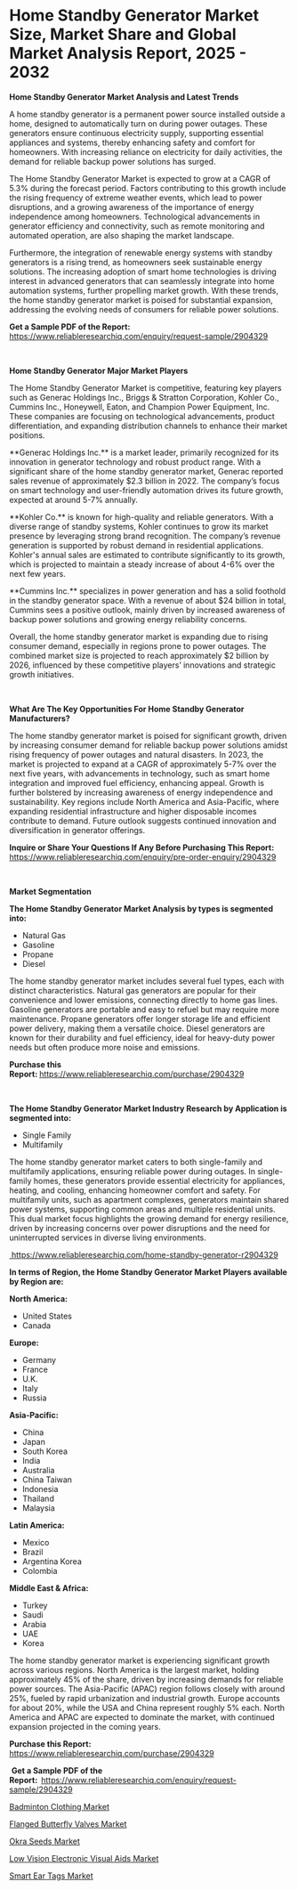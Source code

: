 <p><h1>Home Standby Generator Market Size, Market Share and Global Market Analysis Report, 2025 - 2032</h1></p><p><strong>Home Standby Generator Market Analysis and Latest Trends</strong></p>
<p><p>A home standby generator is a permanent power source installed outside a home, designed to automatically turn on during power outages. These generators ensure continuous electricity supply, supporting essential appliances and systems, thereby enhancing safety and comfort for homeowners. With increasing reliance on electricity for daily activities, the demand for reliable backup power solutions has surged.</p><p>The Home Standby Generator Market is expected to grow at a CAGR of 5.3% during the forecast period. Factors contributing to this growth include the rising frequency of extreme weather events, which lead to power disruptions, and a growing awareness of the importance of energy independence among homeowners. Technological advancements in generator efficiency and connectivity, such as remote monitoring and automated operation, are also shaping the market landscape. </p><p>Furthermore, the integration of renewable energy systems with standby generators is a rising trend, as homeowners seek sustainable energy solutions. The increasing adoption of smart home technologies is driving interest in advanced generators that can seamlessly integrate into home automation systems, further propelling market growth. With these trends, the home standby generator market is poised for substantial expansion, addressing the evolving needs of consumers for reliable power solutions.</p></p>
<p><strong>Get a Sample PDF of the Report:&nbsp;</strong> <a href="https://www.reliableresearchiq.com/enquiry/request-sample/2904329?utm_campaign=1144&utm_medium=2&utm_source=Github&utm_content=ia&utm_term=11032025&utm_id=home-standby-generator">https://www.reliableresearchiq.com/enquiry/request-sample/2904329</a></p>
<p>&nbsp;</p>
<p><strong>Home Standby Generator Major Market Players</strong></p>
<p><p>The Home Standby Generator Market is competitive, featuring key players such as Generac Holdings Inc., Briggs & Stratton Corporation, Kohler Co., Cummins Inc., Honeywell, Eaton, and Champion Power Equipment, Inc. These companies are focusing on technological advancements, product differentiation, and expanding distribution channels to enhance their market positions.</p><p>**Generac Holdings Inc.** is a market leader, primarily recognized for its innovation in generator technology and robust product range. With a significant share of the home standby generator market, Generac reported sales revenue of approximately $2.3 billion in 2022. The company’s focus on smart technology and user-friendly automation drives its future growth, expected at around 5-7% annually.</p><p>**Kohler Co.** is known for high-quality and reliable generators. With a diverse range of standby systems, Kohler continues to grow its market presence by leveraging strong brand recognition. The company’s revenue generation is supported by robust demand in residential applications. Kohler's annual sales are estimated to contribute significantly to its growth, which is projected to maintain a steady increase of about 4-6% over the next few years.</p><p>**Cummins Inc.** specializes in power generation and has a solid foothold in the standby generator space. With a revenue of about $24 billion in total, Cummins sees a positive outlook, mainly driven by increased awareness of backup power solutions and growing energy reliability concerns.</p><p>Overall, the home standby generator market is expanding due to rising consumer demand, especially in regions prone to power outages. The combined market size is projected to reach approximately $2 billion by 2026, influenced by these competitive players’ innovations and strategic growth initiatives.</p></p>
<p>&nbsp;</p>
<p><strong>What Are The Key Opportunities For Home Standby Generator Manufacturers?</strong></p>
<p><p>The home standby generator market is poised for significant growth, driven by increasing consumer demand for reliable backup power solutions amidst rising frequency of power outages and natural disasters. In 2023, the market is projected to expand at a CAGR of approximately 5-7% over the next five years, with advancements in technology, such as smart home integration and improved fuel efficiency, enhancing appeal. Growth is further bolstered by increasing awareness of energy independence and sustainability. Key regions include North America and Asia-Pacific, where expanding residential infrastructure and higher disposable incomes contribute to demand. Future outlook suggests continued innovation and diversification in generator offerings.</p></p>
<p><strong>Inquire or Share Your Questions If Any Before Purchasing This Report:</strong> <a href="https://www.reliableresearchiq.com/enquiry/pre-order-enquiry/2904329?utm_campaign=1144&utm_medium=2&utm_source=Github&utm_content=ia&utm_term=11032025&utm_id=home-standby-generator">https://www.reliableresearchiq.com/enquiry/pre-order-enquiry/2904329</a></p>
<p>&nbsp;</p>
<p><strong>Market Segmentation</strong></p>
<p><strong>The Home Standby Generator Market Analysis by types is segmented into:</strong></p>
<p><ul><li>Natural Gas</li><li>Gasoline</li><li>Propane</li><li>Diesel</li></ul></p>
<p><p>The home standby generator market includes several fuel types, each with distinct characteristics. Natural gas generators are popular for their convenience and lower emissions, connecting directly to home gas lines. Gasoline generators are portable and easy to refuel but may require more maintenance. Propane generators offer longer storage life and efficient power delivery, making them a versatile choice. Diesel generators are known for their durability and fuel efficiency, ideal for heavy-duty power needs but often produce more noise and emissions.</p></p>
<p><strong>Purchase this Report:&nbsp;</strong><a href="https://www.reliableresearchiq.com/purchase/2904329?utm_campaign=1144&utm_medium=2&utm_source=Github&utm_content=ia&utm_term=11032025&utm_id=home-standby-generator">https://www.reliableresearchiq.com/purchase/2904329</a></p>
<p>&nbsp;</p>
<p><strong>The Home Standby Generator Market Industry Research by Application is segmented into:</strong></p>
<p><ul><li>Single Family</li><li>Multifamily</li></ul></p>
<p><p>The home standby generator market caters to both single-family and multifamily applications, ensuring reliable power during outages. In single-family homes, these generators provide essential electricity for appliances, heating, and cooling, enhancing homeowner comfort and safety. For multifamily units, such as apartment complexes, generators maintain shared power systems, supporting common areas and multiple residential units. This dual market focus highlights the growing demand for energy resilience, driven by increasing concerns over power disruptions and the need for uninterrupted services in diverse living environments.</p></p>
<p><a href="https://www.reliableresearchiq.com/home-standby-generator-r2904329?utm_campaign=1144&utm_medium=2&utm_source=Github&utm_content=ia&utm_term=11032025&utm_id=home-standby-generator">&nbsp;https://www.reliableresearchiq.com/home-standby-generator-r2904329</a></p>
<p><strong>In terms of Region, the Home Standby Generator Market Players available by Region are:</strong></p>
<p>
    <p> <strong> North America: </strong>
        <ul>
            <li>United States</li>
            <li>Canada</li>
        </ul>
        </p> 
    <p> <strong> Europe: </strong>
        <ul>
            <li>Germany</li>
            <li>France</li>
            <li>U.K.</li>
            <li>Italy</li>
            <li>Russia</li>
        </ul>
        </p> 
    <p> <strong> Asia-Pacific: </strong>
        <ul>
            <li>China</li>
            <li>Japan</li>
            <li>South Korea</li>
            <li>India</li>
            <li>Australia</li>
            <li>China Taiwan</li>
            <li>Indonesia</li>
            <li>Thailand</li>
            <li>Malaysia</li>
        </ul>
        </p> 
    <p> <strong> Latin America: </strong>
        <ul>
            <li>Mexico</li>
            <li>Brazil</li>
            <li>Argentina Korea</li>
            <li>Colombia</li>
        </ul>
        </p> 
    <p> <strong> Middle East & Africa: </strong>
        <ul>
            <li>Turkey</li>
            <li>Saudi</li>
            <li>Arabia</li>
            <li>UAE</li>
            <li>Korea</li>
        </ul>
    </p>
    </p>
<p><p>The home standby generator market is experiencing significant growth across various regions. North America is the largest market, holding approximately 45% of the share, driven by increasing demands for reliable power sources. The Asia-Pacific (APAC) region follows closely with around 25%, fueled by rapid urbanization and industrial growth. Europe accounts for about 20%, while the USA and China represent roughly 5% each. North America and APAC are expected to dominate the market, with continued expansion projected in the coming years.</p></p>
<p><strong>Purchase this Report: </strong><a href="https://www.reliableresearchiq.com/purchase/2904329?utm_campaign=1144&utm_medium=2&utm_source=Github&utm_content=ia&utm_term=11032025&utm_id=home-standby-generator">https://www.reliableresearchiq.com/purchase/2904329</a></p>
<p>&nbsp;<strong>Get a Sample PDF of the Report:&nbsp;&nbsp;</strong><a href="https://www.reliableresearchiq.com/enquiry/request-sample/2904329?utm_campaign=1144&utm_medium=2&utm_source=Github&utm_content=ia&utm_term=11032025&utm_id=home-standby-generator">https://www.reliableresearchiq.com/enquiry/request-sample/2904329</a></p>
<p><strong></strong></p>
<p><p><a href="https://github.com/zupankocka/Market-Research-Report-List-1/blob/main/badminton-clothing-market.md?utm_campaign=1144&utm_medium=2&utm_source=Github&utm_content=ia&utm_term=11032025&utm_id=home-standby-generator">Badminton Clothing Market</a></p><p><a href="https://github.com/saeiddaemo/Market-Research-Report-List-1/blob/main/flanged-butterfly-valves-market.md?utm_campaign=1144&utm_medium=2&utm_source=Github&utm_content=ia&utm_term=11032025&utm_id=home-standby-generator">Flanged Butterfly Valves Market</a></p><p><a href="https://github.com/viipposahko25/Market-Research-Report-List-1/blob/main/okra-seeds-market.md?utm_campaign=1144&utm_medium=2&utm_source=Github&utm_content=ia&utm_term=11032025&utm_id=home-standby-generator">Okra Seeds Market</a></p><p><a href="https://github.com/supicweg/Market-Research-Report-List-1/blob/main/low-vision-electronic-visual-aids-market.md?utm_campaign=1144&utm_medium=2&utm_source=Github&utm_content=ia&utm_term=11032025&utm_id=home-standby-generator">Low Vision Electronic Visual Aids Market</a></p><p><a href="https://github.com/salodipura00/Market-Research-Report-List-1/blob/main/smart-ear-tags-market.md?utm_campaign=1144&utm_medium=2&utm_source=Github&utm_content=ia&utm_term=11032025&utm_id=home-standby-generator">Smart Ear Tags Market</a></p></p>